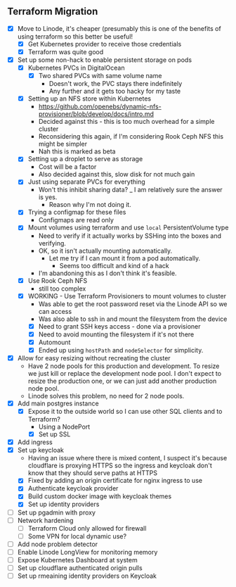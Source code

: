 ## Terraform Migration

- [x] Move to Linode, it's cheaper (presumably this is one of the benefits of using terraform so this better be useful!
    - [x] Get Kubernetes provider to receive those credentials 
    - [x] Terraform was quite good
- [x] Set up some non-hack to enable persistent storage on pods
    - [x] Kubernetes PVCs in DigitalOcean
        - [x] Two shared PVCs with same volume name
            - Doesn't work, the PVC stays there indefinitely
            - Any further and it gets too hacky for my taste
    - [x] Setting up an NFS store within Kubernetes
        - https://github.com/openebs/dynamic-nfs-provisioner/blob/develop/docs/intro.md
        - Decided against this - this is too much overhead for a simple cluster
        - Reconsidering this again, if I'm considering Rook Ceph NFS this might be simpler
        - Nah this is marked as beta
    - [x] Setting up a droplet to serve as storage
        - Cost will be a factor
        - Also decided against this, slow disk for not much gain
    - [x] Just using separate PVCs for everything
        - Won't this inhibit sharing data?
            _ I am relatively sure the answer is yes.
            - Reason why I'm not doing it.
    - [x] Trying a configmap for these files
        - Configmaps are read only
    - [x] Mount volumes using terraform and use `local` PersistentVolume type
        - Need to verify if it actually works by SSHing into the boxes and verifying.
        - OK, so it isn't actually mounting automatically.
            - Let me try if I can mount it from a pod automatically.
                - Seems too difficult and kind of a hack 
        - I'm abandoning this as I don't think it's feasible.
    - [x] Use Rook Ceph NFS 
        - still too complex 
    - [x] WORKING - Use Terraform Provisioners to mount volumes to cluster
        - Was able to get the root password reset via the Linode API so we can access 
        - Was also able to ssh in and mount the filesystem from the device
        - [x] Need to grant SSH keys access - done via a provisioner
        - [x] Need to avoid mounting the filesystem if it's not there
        - [x] Automount
        - [x] Ended up using `hostPath` and `nodeSelector` for simplicity.
- [x] Allow for easy resizing without recreating the cluster
    - Have 2 node pools for this production and development. To resize we just kill
      or replace the development node pool. I don't expect to resize the production 
      one, or we can just add another production node pool.
    - Linode solves this problem, no need for 2 node pools.
- [x] Add main postgres instance
    - [x] Expose it to the outside world so I can use other SQL clients and to Terraform?
        - Using a NodePort
        - [x] Set up SSL
- [x] Add ingress
- [x] Set up keycloak
    - Having an issue where there is mixed content, I suspect it's because cloudflare is 
      proxying HTTPS so the ingress and keycloak don't know that they should serve 
      paths at HTTPS
    - [x] Fixed by adding an origin certificate for nginx ingress to use
    - [x] Authenticate keycloak provider 
    - [x] Build custom docker image with keycloak themes
    - [x] Set up identity providers
- [ ] Set up pgadmin with proxy
- [ ] Network hardening 
    - [ ] Terraform Cloud only allowed for firewall 
    - [ ] Some VPN for local dynamic use?
- [ ] Add node problem detector
- [ ] Enable Linode LongView for monitoring memory
- [ ] Expose Kubernetes Dashboard at system
- [ ] Set up cloudflare authenticated origin pulls
- [ ] Set up rmeaining identity providers on Keycloak 

